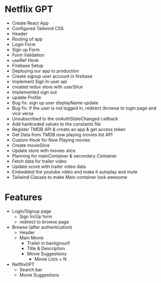 # Netflix GPT

- Create React App
- Configured Tailwind CSS
- Header
- Routing of app
- Login Form
- Sign up Form
- Form Validation
- useRef Hook
- Firebase Setup
- Deploying our app to production
- Create signup user account in firebase
- Implement Sign In user api
- created redux store with userSlice
- Implemented sign out
- update Profile
- Bug fix: sign up user displayName update
- Bug fix: if the user is not logged in, redirect /browse to login page and vice versa
- Unsubscribed to the onAuthStateChanged callback
- Add hardcoded values to the constants file
- Register TMDB API & create an app & get access token
- Get Data from TMDB now playing movies list API
- Custom Hook for Now Playing movies
- Create movieSlice
- Update store with movies slice
- Planning for mainContainer & secondary Container
- Fetch data for trailer video
- Update score with trailer video data
- Embedded the youtube video and make it autoplay and mute
- Tailwind Classes to make Main container look awesome

# Features

- Login/Signup page
  - Sign In/Up form
  - redirect to browse page
- Browse (after authentication)
  - Header
  - Main Movie
    - Trailer in backgrounf
    - Title & Description
    - Movie Suggestions
      - Movie Lists + N
- NetflixGPT
  - Search bar
  - Movie Suggestions

